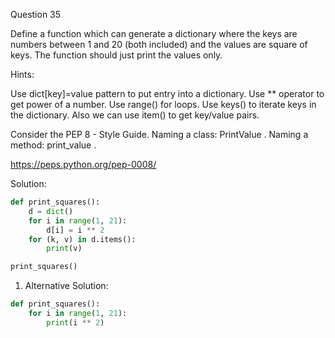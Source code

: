 Question 35

Define a function which can generate a dictionary where the keys are numbers between 
1 and 20 (both included) and the values are square of keys. The function should just 
print the values only.

Hints:

Use dict[key]=value pattern to put entry into a dictionary. Use ** operator to get power of a number. Use range() for loops. Use keys() to iterate keys in the dictionary. Also we can use item() to get key/value pairs.

Consider the PEP 8 - Style Guide. Naming a class: PrintValue . Naming a method: print_value .

https://peps.python.org/pep-0008/

Solution:

```python
def print_squares():
	d = dict()
	for i in range(1, 21):
		d[i] = i ** 2
	for (k, v) in d.items():
		print(v)

print_squares()
```

1. Alternative Solution:
```python
def print_squares():
    for i in range(1, 21):
        print(i ** 2)
```

